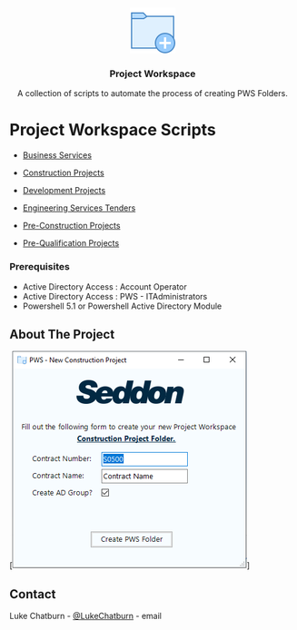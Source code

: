 <!-- PROJECT LOGO -->
<br />
<p align="center">
  <a href="https://github.com/LukeSeddon/repo">
    <img src="images/icon.png" alt="Logo" width="80" height="80">
  </a>

  <h3 align="center">Project Workspace</h3>

  <p align="center">
    A collection of scripts to automate the process of creating PWS Folders.
  </p>
</p>



# Project Workspace Scripts

 - [Business Services]
 
 - [Construction Projects]
 
 - [Development Projects]
 
 - [Engineering Services Tenders]
  
 - [Pre-Construction Projects]
 
 - [Pre-Qualification Projects]


### Prerequisites

* Active Directory Access : Account Operator
* Active Directory Access : PWS - ITAdministrators
* Powershell 5.1 or Powershell Active Directory Module

<!-- ABOUT THE PROJECT -->
## About The Project

[![Product Name Screen Shot][product-screenshot]]


<!-- CONTACT -->
## Contact

Luke Chatburn - [@LukeChatburn](https://twitter.com/LukeChatburn) - email

<!-- MARKDOWN LINKS & IMAGES -->
<!-- https://www.markdownguide.org/basic-syntax/#reference-style-links -->
[contributors-shield]: https://img.shields.io/github/contributors/othneildrew/Best-README-Template.svg?style=flat-square
[contributors-url]: https://github.com/othneildrew/Best-README-Template/graphs/contributors
[forks-shield]: https://img.shields.io/github/forks/othneildrew/Best-README-Template.svg?style=flat-square
[forks-url]: https://github.com/othneildrew/Best-README-Template/network/members
[stars-shield]: https://img.shields.io/github/stars/othneildrew/Best-README-Template.svg?style=flat-square
[stars-url]: https://github.com/othneildrew/Best-README-Template/stargazers
[issues-shield]: https://img.shields.io/github/issues/othneildrew/Best-README-Template.svg?style=flat-square
[issues-url]: https://github.com/othneildrew/Best-README-Template/issues
[license-shield]: https://img.shields.io/github/license/othneildrew/Best-README-Template.svg?style=flat-square
[license-url]: https://github.com/othneildrew/Best-README-Template/blob/master/LICENSE.txt
[linkedin-shield]: https://img.shields.io/badge/-LinkedIn-black.svg?style=flat-square&logo=linkedin&colorB=555
[linkedin-url]: https://linkedin.com/in/othneildrew
[product-screenshot]: images/screenshot.png
[Business Services]: ./Business%20Services
[Construction Projects]: ./Construction%20Projects
[Engineering Services Tenders]: ./Engineering%20Services%20Tenders
[Development Projects]: ./Development%20Projects
[Pre-Construction Projects]: ./Pre-Construction%20Projects
[Pre-Qualification Projects]: ./Pre-Qualification%20Projects
